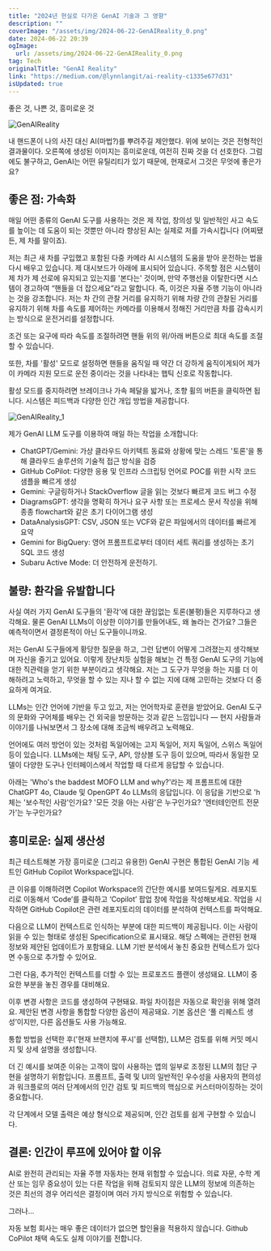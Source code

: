 ```yaml
---
title: "2024년 현실로 다가온 GenAI 기술과 그 영향"
description: ""
coverImage: "/assets/img/2024-06-22-GenAIReality_0.png"
date: 2024-06-22 20:39
ogImage:
  url: /assets/img/2024-06-22-GenAIReality_0.png
tag: Tech
originalTitle: "GenAI Reality"
link: "https://medium.com/@lynnlangit/ai-reality-c1335e677d31"
isUpdated: true
---
```


좋은 것, 나쁜 것, 흥미로운 것

![GenAIReality](/assets/img/2024-06-22-GenAIReality_0.png)

내 핸드폰이 나의 사진 대신 AI(마법?)를 뿌려주길 제안했다. 위에 보이는 것은 전형적인 결과물이다. 오른쪽에 생성된 이미지는 흥미로운데, 여전히 진짜 것을 더 선호한다. 그럼에도 불구하고, GenAI는 어떤 유틸리티가 있기 때문에, 현재로서 그것은 무엇에 좋은가요?

## 좋은 점: 가속화

<!-- cozy-coder - 수평 -->

<ins class="adsbygoogle"
     style="display:block"
     data-ad-client="ca-pub-4877378276818686"
     data-ad-slot="1107185301"
     data-ad-format="auto"
     data-full-width-responsive="true"></ins>

<script>
     (adsbygoogle = window.adsbygoogle || []).push({});
</script>

매일 어떤 종류의 GenAI 도구를 사용하는 것은 제 작업, 창의성 및 일반적인 사고 속도를 높이는 데 도움이 되는 것뿐만 아니라 향상된 AI는 실제로 저를 가속시킵니다 (어찌됐든, 제 차를 말이죠).

저는 최근 새 차를 구입했고 포함된 다중 카메라 AI 시스템의 도움을 받아 운전하는 법을 다시 배우고 있습니다. 제 대시보드가 아래에 표시되어 있습니다. 주목할 점은 시스템이 제 차가 제 선로에 유지되고 있는지를 '본다는' 것이며, 만약 주행선을 이탈한다면 시스템이 경고하여 “핸들을 더 잡으세요”라고 말합니다. 즉, 이것은 자율 주행 기능이 아니라는 것을 강조합니다. 저는 차 간의 관찰 거리를 유지하기 위해 차량 간의 관찰된 거리를 유지하기 위해 차를 속도를 제어하는 카메라를 이용해서 정해진 거리만큼 차를 감속시키는 방식으로 운전거리를 설정합니다.

조건 또는 요구에 따라 속도를 조절하려면 핸들 위의 위/아래 버튼으로 최대 속도를 조절할 수 있습니다.

또한, 차를 '활성' 모드로 설정하면 핸들을 움직일 때 약간 더 강하게 움직이게되어 제가 이 카메라 지원 모드로 운전 중이라는 것을 나타내는 햅틱 신호로 작동합니다.

<!-- cozy-coder - 수평 -->

<ins class="adsbygoogle"
     style="display:block"
     data-ad-client="ca-pub-4877378276818686"
     data-ad-slot="1107185301"
     data-ad-format="auto"
     data-full-width-responsive="true"></ins>

<script>
     (adsbygoogle = window.adsbygoogle || []).push({});
</script>

활성 모드를 중지하려면 브레이크나 가속 페달을 밟거나, 조향 휠의 버튼을 클릭하면 됩니다. 시스템은 피드백과 다양한 인간 개입 방법을 제공합니다.

![GenAIReality_1](/assets/img/2024-06-22-GenAIReality_1.png)

제가 GenAI LLM 도구를 이용하여 매일 하는 작업을 소개합니다:

- ChatGPT/Gemini: 가상 클라우드 아키텍트 동료와 상황에 맞는 스레드 '토론'을 통해 클라우드 솔루션의 기술적 접근 방식을 검증
- GitHub CoPilot: 다양한 응용 및 인프라 스크립팅 언어로 POC를 위한 시작 코드 샘플을 빠르게 생성
- Gemini: 구글링하거나 StackOverflow 글을 읽는 것보다 빠르게 코드 버그 수정
- DiagramsGPT: 생각을 명확히 하거나 요구 사항 또는 프로세스 문서 작성을 위해 종종 flowchart와 같은 초기 다이어그램 생성
- DataAnalysisGPT: CSV, JSON 또는 VCF와 같은 파일에서의 데이터를 빠르게 요약
- Gemini for BigQuery: 영어 프롬프트로부터 데이터 세트 쿼리를 생성하는 초기 SQL 코드 생성
- Subaru Active Mode: 더 안전하게 운전하기.

<!-- cozy-coder - 수평 -->

<ins class="adsbygoogle"
     style="display:block"
     data-ad-client="ca-pub-4877378276818686"
     data-ad-slot="1107185301"
     data-ad-format="auto"
     data-full-width-responsive="true"></ins>

<script>
     (adsbygoogle = window.adsbygoogle || []).push({});
</script>

## 불량: 환각을 유발합니다

사실 여러 가지 GenAI 도구들의 '환각'에 대한 끊임없는 토론(불평)들은 지루하다고 생각해요. 물론 GenAI LLMs이 이상한 이야기를 만들어내도, 왜 놀라는 건가요? 그들은 예측적이면서 결정론적이 아닌 도구들이니까요.

저는 GenAI 도구들에게 황당한 질문을 하고, 그런 답변이 어떻게 그려졌는지 생각해보며 자신을 즐기고 있어요. 이렇게 장난치듯 실험을 해보는 건 특정 GenAI 도구의 기능에 대한 직관력을 얻기 위한 부분이라고 생각해요. 저는 그 도구가 무엇을 하는 지를 더 이해하려고 노력하고, 무엇을 할 수 있는 지나 할 수 없는 지에 대해 고민하는 것보다 더 중요하게 여겨요.

LLMs는 인간 언어에 기반을 두고 있고, 저는 언어학자로 훈련을 받았어요. GenAI 도구의 문화와 구어체를 배우는 건 외국을 방문하는 것과 같은 느낌입니다 — 현지 사람들과 이야기를 나눠보면서 그 장소에 대해 조금씩 배우려고 노력해요.

<!-- cozy-coder - 수평 -->

<ins class="adsbygoogle"
     style="display:block"
     data-ad-client="ca-pub-4877378276818686"
     data-ad-slot="1107185301"
     data-ad-format="auto"
     data-full-width-responsive="true"></ins>

<script>
     (adsbygoogle = window.adsbygoogle || []).push({});
</script>

언어에도 여러 방언이 있는 것처럼 독일어에는 고지 독일어, 저지 독일어, 스위스 독일어 등이 있습니다. LLMs에는 채팅 도구, API, 앙상블 도구 등이 있으며, 따라서 동일한 모델이 다양한 도구나 인터페이스에서 작업할 때 다르게 응답할 수 있습니다.

아래는 'Who's the baddest MOFO LLM and why?'라는 제 프롬프트에 대한 ChatGPT 4o, Claude 및 OpenGPT 4o LLMs의 응답입니다. 이 응답을 기반으로 'h체는 '보수적인 사람'인가요? '모든 것을 아는 사람'은 누구인가요? '엔터테인먼트 전문가'는 누구인가요?

## 흥미로운: 실제 생산성

최근 테스트해본 가장 흥미로운 (그리고 유용한) GenAI 구현은 통합된 GenAI 기능 세트인 GitHub Copilot Workspace입니다.

<!-- cozy-coder - 수평 -->

<ins class="adsbygoogle"
     style="display:block"
     data-ad-client="ca-pub-4877378276818686"
     data-ad-slot="1107185301"
     data-ad-format="auto"
     data-full-width-responsive="true"></ins>

<script>
     (adsbygoogle = window.adsbygoogle || []).push({});
</script>

큰 이유를 이해하려면 Copilot Workspace의 간단한 예시를 보여드릴게요. 레포지토리로 이동해서 ‘Code’를 클릭하고 ‘Copilot’ 팝업 창에 작업을 작성해보세요. 작업을 시작하면 GitHub Copilot은 관련 레포지토리의 데이터를 분석하여 컨텍스트를 파악해요.

다음으로 LLM이 컨텍스트로 인식하는 부분에 대한 피드백이 제공됩니다. 이는 사람이 읽을 수 있는 형태로 생성된 Specification으로 표시돼요. 해당 스펙에는 관련된 현재 정보와 제안된 업데이트가 포함돼요. LLM 기반 분석에서 놓친 중요한 컨텍스트가 있다면 수동으로 추가할 수 있어요.

그런 다음, 추가적인 컨텍스트를 더할 수 있는 프로포즈드 플랜이 생성돼요. LLM이 중요한 부분을 놓친 경우를 대비해요.

이후 변경 사항은 코드를 생성하여 구현돼요. 파일 차이점은 자동으로 확인을 위해 열려요. 제안된 변경 사항을 통합할 다양한 옵션이 제공돼요. 기본 옵션은 ‘풀 리퀘스트 생성’이지만, 다른 옵션들도 사용 가능해요.

<!-- cozy-coder - 수평 -->

<ins class="adsbygoogle"
     style="display:block"
     data-ad-client="ca-pub-4877378276818686"
     data-ad-slot="1107185301"
     data-ad-format="auto"
     data-full-width-responsive="true"></ins>

<script>
     (adsbygoogle = window.adsbygoogle || []).push({});
</script>

통합 방법을 선택한 후('현재 브랜치에 푸시'를 선택함), LLM은 검토를 위해 커밋 메시지 및 상세 설명을 생성합니다.

더 긴 예시를 보여준 이유는 고객이 많이 사용하는 앱의 일부로 조정된 LLM의 첨단 구현을 설명하기 위함입니다. 프롬프트, 출력 및 UI의 일반적인 우수성을 사용자의 편의성과 워크플로의 여러 단계에서의 인간 검토 및 피드백의 핵심으로 커스터마이징하는 것이 중요합니다.

각 단계에서 모델 출력은 예상 형식으로 제공되며, 인간 검토를 쉽게 구현할 수 있습니다.

## 결론: 인간이 루프에 있어야 할 이유

<!-- cozy-coder - 수평 -->

<ins class="adsbygoogle"
     style="display:block"
     data-ad-client="ca-pub-4877378276818686"
     data-ad-slot="1107185301"
     data-ad-format="auto"
     data-full-width-responsive="true"></ins>

<script>
     (adsbygoogle = window.adsbygoogle || []).push({});
</script>

AI로 완전히 관리되는 자율 주행 자동차는 현재 위험할 수 있습니다. 의료 자문, 수학 계산 또는 임무 중요성이 있는 다른 작업을 위해 검토되지 않은 LLM의 정보에 의존하는 것은 최선의 경우 어리석은 결정이며 여러 가지 방식으로 위험할 수 있습니다.

그러나...

자동 보험 회사는 매우 좋은 데이터가 없으면 할인율을 적용하지 않습니다. Github CoPilot 채택 속도도 실제 이야기를 전합니다.
